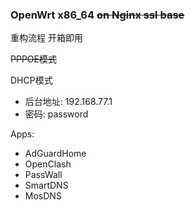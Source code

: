 ### OpenWrt x86_64 ~~on Nginx ssl base~~


重构流程 开箱即用


~~PPPOE模式~~

DHCP模式	



* 后台地址: 192.168.77.1 
* 密码: password

Apps: 
- AdGuardHome
- OpenClash
- PassWall
- SmartDNS
- MosDNS